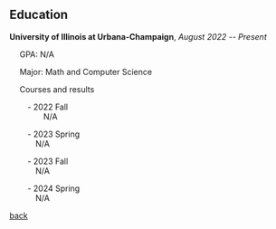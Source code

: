 ## Education
**University of Illinois at Urbana-Champaign**, _August 2022 -- Present_

&emsp; GPA: N/A

&emsp; Major: Math and Computer Science

&emsp; Courses and results

&emsp;&emsp; - 2022 Fall \
&emsp;&emsp;&emsp;&emsp; N/A

&emsp;&emsp; - 2023 Spring \
&emsp;&emsp;&emsp; N/A

&emsp;&emsp; - 2023 Fall \
&emsp;&emsp;&emsp; N/A

&emsp;&emsp; - 2024 Spring \
&emsp;&emsp;&emsp; N/A

[back](https://chaoqi-liu.github.io/education/overview)
